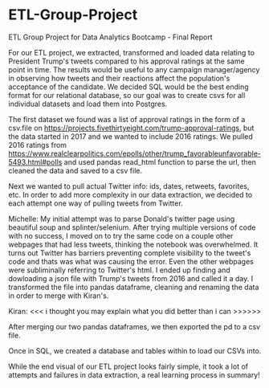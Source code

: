 # ETL-Group-Project
ETL Group Project for Data Analytics Bootcamp - Final Report

For our ETL project, we extracted, transformed and loaded data relating to President Trump's tweets compared to his approval ratings at the same point in time. The results would be useful to any campaign manager/agency in observing how tweets and their reactions affect the population's acceptance of the candidate. We decided SQL would be the best ending format for our relational database, so our goal was to create csvs for all individual datasets and load them into Postgres. 

The first dataset we found was a list of approval ratings in the form of a csv.file on https://projects.fivethirtyeight.com/trump-approval-ratings, but the data started in 2017 and we wanted to include 2016 ratings. We pulled 2016 ratings from https://www.realclearpolitics.com/epolls/other/trump_favorableunfavorable-5493.html#polls and used pandas read_html function to parse the url, then cleaned the data and saved to a csv file. 

Next we wanted to pull actual Twitter info: ids, dates, retweets, favorites, etc. In order to add more complexity in our data extraction, we decided to each attempt one way of pulling tweets from Twitter. 

Michelle: My initial attempt was to parse Donald's twitter page using beautiful soup and splinter/selenium. After trying multiple versions of code with no success, I moved on to try the same code on a couple other webpages that had less tweets, thinking the notebook was overwhelmed. It turns out Twitter has barriers preventing complete visibility to the tweet's code and thats was what was causing the error. Even the other webpages were subliminally referring to Twitter's html. I ended up finding and dowloading a json file with Trump's tweets from 2016 and called it a day. I transformed the file into pandas dataframe, cleaning and renaming the data in order to merge with Kiran's. 

Kiran: <<< i thought you may explain what you did better than i can >>>>>>

After merging our two pandas dataframes, we then exported the pd to a csv file. 

Once in SQL, we created a database and tables within to load our CSVs into. 

While the end visual of our ETL project looks fairly simple, it took a lot of attempts and failures in data extraction, a real learning process in summary!
